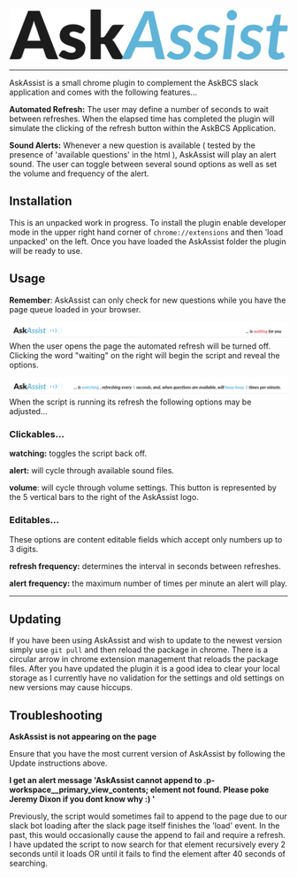 ![AskAssist](./screenshot-AskAssist.png)

---
AskAssist is a small chrome plugin to complement the AskBCS slack application
and comes with the following features...

**Automated Refresh:** The user may define a number of seconds to wait between refreshes.  When the elapsed time has completed the plugin will simulate the clicking of the refresh button within the AskBCS Application.

**Sound Alerts:**  Whenever a new question is available ( tested by the presence of 'available questions' in the html ), AskAssist will play an alert sound. The user can toggle between several sound options as well as set the volume and frequency of the alert.  
 

## Installation
This is an unpacked work in progress.  To install the plugin enable developer mode in the upper right hand corner of `chrome://extensions` and then 'load unpacked' on the left. Once you have loaded the AskAssist folder the plugin will be ready to use. 

## Usage
**Remember**: AskAssist can only check for new questions while you have the page queue loaded in your browser.

![screenshot 'waiting'](./screenshot-waiting.png)
When the user opens the page the automated refresh will be turned off. Clicking the word "waiting" on the right will begin the script and reveal the options.

![screenshot 'watching'](./screenshot-watching.png)
When the script is running its refresh the following options may be adjusted...

### Clickables...
**watching:** toggles the script back off.

**alert:** will cycle through available sound files.

**volume**: will cycle through volume settings. This button is represented by the 5 vertical bars to the right of the AskAssist logo.


### Editables...
These options are content editable fields which accept only numbers up to 3 digits.

**refresh frequency:** determines the interval in seconds between refreshes.  

**alert frequency:** the maximum number of times per minute an alert will play. 

---

## Updating
If you have been using AskAssist and wish to update to the newest version simply use `git pull` and then reload the package in chrome.  There is a circular arrow in chrome extension management that reloads the package files.  After you have updated the plugin it is a good idea to clear your local storage as I currently have no validation for the settings and old settings on new versions may cause hiccups.

## Troubleshooting
**AskAssist is not appearing on the page**

Ensure that you have the most current version of AskAssist by following the Update instructions above.

**I get an alert message 'AskAssist cannot append to .p-workspace__primary_view_contents; element not found. Please poke Jeremy Dixon if you dont know why :) '**

Previously, the script would sometimes fail to append to the page due to our slack bot loading after the slack page itself finishes the 'load' event.  In the past, this would occasionally cause the append to fail and require a refresh. I have updated the script to now search for that element recursively every 2 seconds until it loads OR until it fails to find the element after 40 seconds of searching.  



